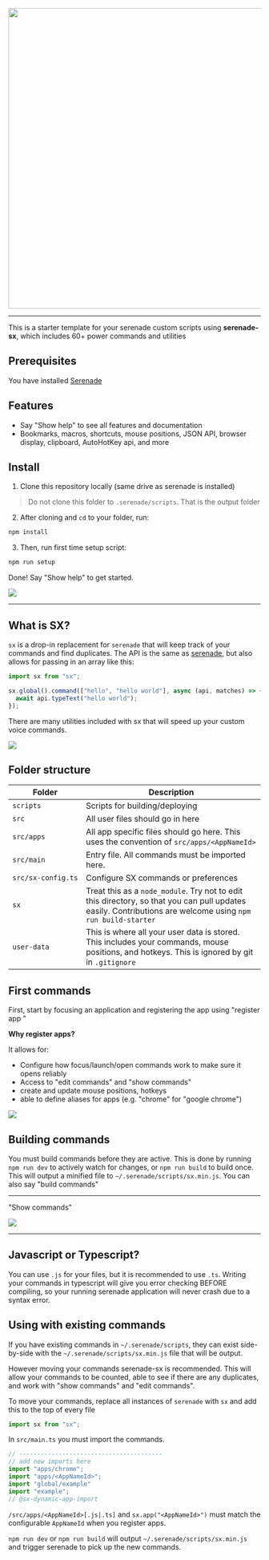 <p align="center">
    <img width="600" src="https://i.imgur.com/qdvEs2C.png"/>
</p>

---

This is a starter template for your serenade custom scripts using **serenade-sx**, which includes 60+ power commands and utilities

## Prerequisites
You have installed [Serenade](https://serenade.ai)

## Features
- Say "Show help" to see all features and documentation
- Bookmarks, macros, shortcuts, mouse positions, JSON API, browser display, clipboard, AutoHotKey api, and more

## Install

1. Clone this repository locally (same drive as serenade is installed)

> Do not clone this folder to `.serenade/scripts`. 
> That is the output folder

2. After cloning and `cd` to your folder, run:
```bash
npm install
```

3. Then, run first time setup script:
```bash
npm run setup
```

Done! Say "Show help" to get started.

<img src="https://i.imgur.com/Io5pRZm.png"/>

---

## What is SX?
`sx` is a drop-in replacement for `serenade` that will keep track of your
commands and find duplicates. The API is the same as [serenade](https://serenade.ai/docs/api#api-reference), but also allows for passing in 
an array like this:

```js
import sx from "sx";

sx.global().command(["hello", "hello world"], async (api, matches) => {
  await api.typeText("hello world");
});
```

There are many utilities included with sx that will speed up your custom voice commands.

<img src="https://i.imgur.com/4gbNMBA.png"/>

## Folder structure
| Folder | Description |
| --- | --- |
| `scripts` | Scripts for building/deploying |
| `src` | All user files should go in here |
| `src/apps` | All app specific files should go here. This uses the convention of `src/apps/<AppNameId>` |
| `src/main` | Entry file. All commands must be imported here. |
| `src/sx‑config.ts` | Configure SX commands or preferences |
| `sx` | Treat this as a `node_module`. Try not to edit this directory, so that you can pull updates easily. Contributions are welcome using `npm run build-starter` |
| `user‑data` | This is where all your user data is stored. This includes your commands, mouse positions, and hotkeys. This is ignored by git in `.gitignore` |

## First commands

First, start by focusing an application and registering the app using "register app <name>"

**Why register apps?**

It allows for:
- Configure how focus/launch/open commands work to make sure it opens reliably
- Access to "edit commands" and "show commands"
- create and update mouse positions, hotkeys
- able to define aliases for apps (e.g. "chrome" for "google chrome")

<img src="https://i.imgur.com/Le25Ndx.png"/>

## Building commands

You must build commands before they are active. This is done by running
`npm run dev` to actively watch for changes, or `npm run build` to build once.
This will output a minified file to `~/.serenade/scripts/sx.min.js`. You can also say
"build commands"

---

"Show commands"

<img src="https://i.imgur.com/7XFbTVU.png"/>

---

## Javascript or Typescript?
You can use `.js` for your files, but it is recommended to use `.ts`. 
Writing your commands in typescript will give you error checking BEFORE
compiling, so your running serenade application will never crash due to a
syntax error.

## Using with existing commands
If you have existing commands in `~/.serenade/scripts`, they can exist 
side-by-side with the `~/.serenade/scripts/sx.min.js` file that will be output.

However moving your commands serenade-sx is recommended. This will allow your commands to be counted, able to see if there are any duplicates, and 
work with "show commands" and "edit commands". 

To move your commands, replace all instances of `serenade` with `sx` and
add this to the top of every file
```js
import sx from "sx";
```

In `src/main.ts` you must import the commands.
```js
// ----------------------------------------
// add new imports here
import "apps/chrome";
import "apps/<AppNameId>";
import "global/example"
import "example";
// @sx-dynamic-app-import
```

 `/src/apps/<AppNameId>[.js|.ts]` and `sx.app("<AppNameId>")` must match the configurable `AppNameId` when you register apps.

`npm run dev` or `npm run build` will output `~/.serenade/scripts/sx.min.js` and trigger serenade to pick up the new commands. 
